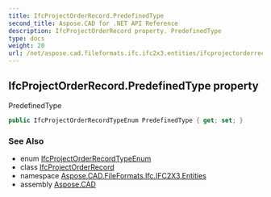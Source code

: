 ```yaml
---
title: IfcProjectOrderRecord.PredefinedType
second_title: Aspose.CAD for .NET API Reference
description: IfcProjectOrderRecord property. PredefinedType
type: docs
weight: 20
url: /net/aspose.cad.fileformats.ifc.ifc2x3.entities/ifcprojectorderrecord/predefinedtype/
---
```

## IfcProjectOrderRecord.PredefinedType property

PredefinedType

```csharp
public IfcProjectOrderRecordTypeEnum PredefinedType { get; set; }
```

### See Also

* enum [IfcProjectOrderRecordTypeEnum](../../../aspose.cad.fileformats.ifc.ifc2x3.types/ifcprojectorderrecordtypeenum/)
* class [IfcProjectOrderRecord](../)
* namespace [Aspose.CAD.FileFormats.Ifc.IFC2X3.Entities](../../ifcprojectorderrecord/)
* assembly [Aspose.CAD](../../../)


